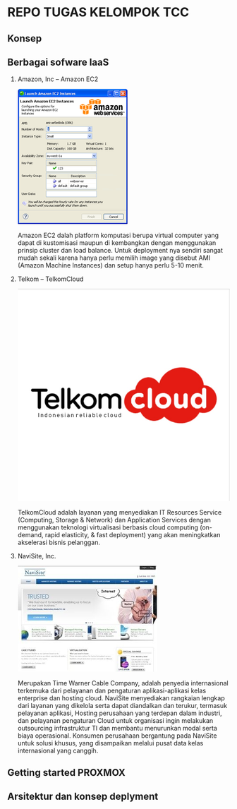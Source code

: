 # REPO TUGAS KELOMPOK TCC
## Konsep
## Berbagai sofware IaaS
1. Amazon, Inc – Amazon EC2

   ![alt text](amazon.png)

   Amazon EC2 dalah platform komputasi berupa virtual computer yang dapat di kustomisasi maupun di kembangkan dengan menggunakan prinsip cluster dan load balance. Untuk deployment nya sendiri sangat mudah sekali karena hanya perlu memilih image yang disebut AMI (Amazon Machine Instances) dan setup hanya perlu 5-10 menit.


2. Telkom – TelkomCloud

   ![alt text](telkom_cloud.jpg)

   TelkomCloud adalah layanan yang menyediakan IT Resources Service (Computing, Storage & Network) dan Application Services dengan menggunakan teknologi virtualisasi berbasis cloud computing (on-demand, rapid elasticity, & fast deployment) yang akan meningkatkan akselerasi bisnis pelanggan.


3. NaviSite, Inc.

   ![alt text](navisite.png)

   Merupakan Time Warner Cable Company, adalah penyedia internasional terkemuka dari pelayanan dan pengaturan aplikasi-aplikasi kelas enterprise dan hosting cloud. NaviSite menyediakan rangkaian lengkap dari layanan yang dikelola serta dapat diandalkan dan terukur, termasuk pelayanan aplikasi, Hosting perusahaan yang terdepan dalam industri, dan pelayanan pengaturan Cloud untuk organisasi ingin melakukan outsourcing infrastruktur TI dan membantu menurunkan modal serta biaya operasional. Konsumen perusahaan bergantung pada NaviSite untuk solusi khusus, yang disampaikan melalui pusat data kelas internasional yang canggih.

## Getting started PROXMOX
## Arsitektur dan konsep deplyment
